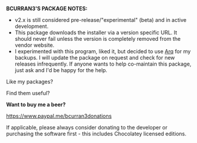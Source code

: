 **BCURRAN3'S PACKAGE NOTES:**

* v2.x is still considered pre-release/"experimental" (beta) and in active development.
* This package downloads the installer via a version specific URL. It should never fail unless the version is completely removed from the vendor website.
* I experimented with this program, liked it, but decided to use [Arq](https://chocolatey.org/packages/arq) for my backups. I will update the package on request and check for new releases infrequently. If anyone wants to help co-maintain this package, just ask and I'd be happy for the help.

Like my packages? 

Find them useful?

**Want to buy me a beer?**

https://www.paypal.me/bcurran3donations

If applicable, please always consider donating to the developer or purchasing the software first - this includes Chocolatey licensed editions.